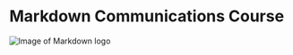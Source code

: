 # Markdown Communications Course 

![Image of Markdown logo](https://cdn.dribbble.com/users/1469094/screenshots/14321140/markdown_tekengebied_1_kopie.png)
